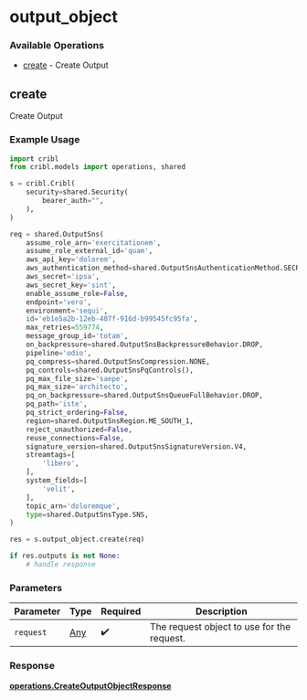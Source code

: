 # output_object

### Available Operations

* [create](#create) - Create Output

## create

Create Output

### Example Usage

```python
import cribl
from cribl.models import operations, shared

s = cribl.Cribl(
    security=shared.Security(
        bearer_auth="",
    ),
)

req = shared.OutputSns(
    assume_role_arn='exercitationem',
    assume_role_external_id='quam',
    aws_api_key='dolorem',
    aws_authentication_method=shared.OutputSnsAuthenticationMethod.SECRET,
    aws_secret='ipsa',
    aws_secret_key='sint',
    enable_assume_role=False,
    endpoint='vero',
    environment='sequi',
    id='eb1e5a2b-12eb-407f-916d-b99545fc95fa',
    max_retries=559774,
    message_group_id='totam',
    on_backpressure=shared.OutputSnsBackpressureBehavior.DROP,
    pipeline='odio',
    pq_compress=shared.OutputSnsCompression.NONE,
    pq_controls=shared.OutputSnsPqControls(),
    pq_max_file_size='saepe',
    pq_max_size='architecto',
    pq_on_backpressure=shared.OutputSnsQueueFullBehavior.DROP,
    pq_path='iste',
    pq_strict_ordering=False,
    region=shared.OutputSnsRegion.ME_SOUTH_1,
    reject_unauthorized=False,
    reuse_connections=False,
    signature_version=shared.OutputSnsSignatureVersion.V4,
    streamtags=[
        'libero',
    ],
    system_fields=[
        'velit',
    ],
    topic_arn='doloremque',
    type=shared.OutputSnsType.SNS,
)

res = s.output_object.create(req)

if res.outputs is not None:
    # handle response
```

### Parameters

| Parameter                                  | Type                                       | Required                                   | Description                                |
| ------------------------------------------ | ------------------------------------------ | ------------------------------------------ | ------------------------------------------ |
| `request`                                  | [Any](../../models//.md)                   | :heavy_check_mark:                         | The request object to use for the request. |


### Response

**[operations.CreateOutputObjectResponse](../../models/operations/createoutputobjectresponse.md)**

